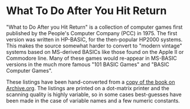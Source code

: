 # What To Do After You Hit Return

"What to Do After you Hit Return" is a collection of computer games first published by the People's Computer Company (PCC) in 1975. The first version was written in HP-BASIC, for the then-popular HP2000 systems. This makes the source somewhat harder to convert to "modern vintage" systems based on MS-derived BASICs like those found on the Apple II or Commodore line. Many of these games would re-appear in MS-BASIC versions in the much more famous "101 BASIC Games" and "BASIC Computer Games".

These listings have been hand-converted from a [copy of the book on Archive.org](https://archive.org/details/Whattodoafteryouhitreturn). The listings are printed on a dot-matrix printer and the scanning quality is highly variable, so in some cases best-guesses have been made in the case of variable names and a few numeric constants.